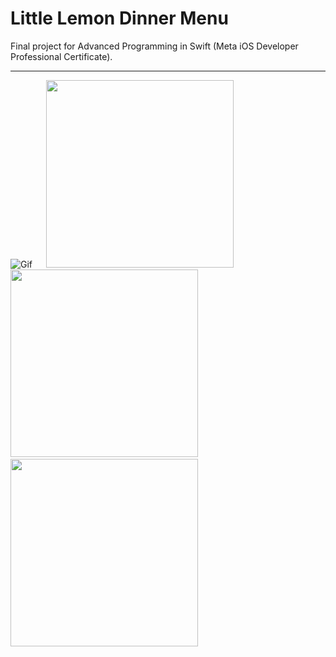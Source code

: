 # Little Lemon Dinner Menu
 Final project for Advanced Programming in Swift (Meta iOS Developer Professional Certificate).
 ___
![Gif](https://user-images.githubusercontent.com/93353925/213902710-c49add73-a3b8-4a75-bb78-0f6b74a736db.gif)
&emsp;
<img src="https://user-images.githubusercontent.com/93353925/213902836-ae7051b9-3d79-4060-adcd-243724bc0b41.png" width="300">
&emsp;
<img src="https://user-images.githubusercontent.com/93353925/213902838-d9f413e5-bfb0-4b3f-a1cc-87a31854eb6b.png" width="300">
&emsp;
<img src="https://user-images.githubusercontent.com/93353925/213903448-c5594b0c-c669-4362-950f-234066c8f1dc.png" width="300">
